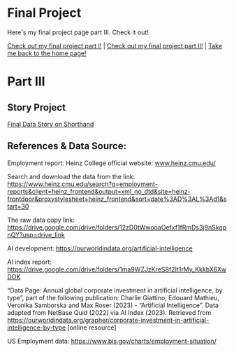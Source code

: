 # Final Project

Here's my final project page part III. Check it out!

[Check out my final project part I!](finalproject1.md) | [Check out my final project part II!](finalproject2.md) | [Take me back to the home page!](README.md)

# Part III
## Story Project
[Final Data Story on Shorthand](https://carnegiemellon.shorthandstories.com/vistas-ventures/index.html)

## References & Data Source:

Employment report: Heinz College official website: www.heinz.cmu.edu/

Search and download the data from the link: https://www.heinz.cmu.edu/search?q=employment-reports&client=heinz_frontend&output=xml_no_dtd&site=heinz-frontdoor&proxystylesheet=heinz_frontend&sort=date%3AD%3AL%3Ad1&start=30

The raw data copy link: https://drive.google.com/drive/folders/12zD0tWwooaOefxf1fRmDs3j9nSkgpnQY?usp=drive_link

AI development: https://ourworldindata.org/artificial-intelligence

AI index report: https://drive.google.com/drive/folders/1ma9WZJzKreS8f2It1rMy_KkkbX6XwDOK

“Data Page: Annual global corporate investment in artificial intelligence, by type”, part of the following publication: Charlie Giattino, Edouard Mathieu, Veronika Samborska and Max Roser (2023) - “Artificial Intelligence”. Data adapted from NetBase Quid (2022) via AI Index (2023). Retrieved from https://ourworldindata.org/grapher/corporate-investment-in-artificial-intelligence-by-type [online resource]

US Employment data: https://www.bls.gov/charts/employment-situation/

